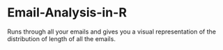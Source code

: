 # Email-Analysis-in-R

Runs through all your emails and gives you a visual representation of the distribution of length of all the emails.
